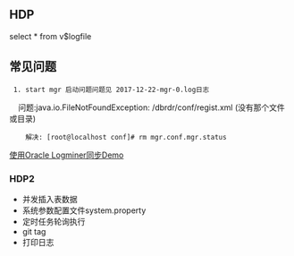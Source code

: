 ## HDP

  select * from v$logfile

## 常见问题

     1.	start mgr 启动问题问题见 2017-12-22-mgr-0.log日志

        问题:java.io.FileNotFoundException: /dbrdr/conf/regist.xml (没有那个文件或目录) 

      	解决: [root@localhost conf]# rm mgr.conf.mgr.status

  [使用Oracle Logminer同步Demo](http://www.cnblogs.com/shishanyuan/p/3142713.html)

###  HDP2

  * 并发插入表数据
  * 系统参数配置文件system.property
  * 定时任务轮询执行
  * git tag
  * 打印日志

